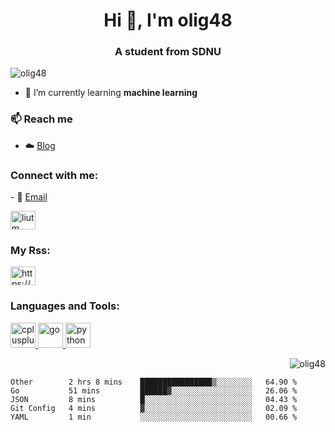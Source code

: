 <h1 align="center">Hi 👋, I'm olig48</h1>
<h3 align="center">A student from SDNU</h3>
<p align="left"> <img src="https://komarev.com/ghpvc/?username=olig48&label=Profile%20views&color=0e75b6&style=flat" alt="olig48" /> </p>

- 🌱 I’m currently learning **machine learning**
### 📫 Reach me 
- ☁️ <a href = "https://olig48.github.io">Blog</a>
<h3 align="left">Connect with me:</h3>
- 📧 <a href="1250312837@qq.com">Email</a>
<p align="left">
<a href="https://twitter.com/liutm" target="blank"><img align="center" src="https://cdn.jsdelivr.net/npm/simple-icons@3.0.1/icons/twitter.svg" alt="liutm" height="30" width="40" /></a>
</p>
<h3 align="left">My Rss:</h3>
<p align="left">
<a href="https://olig48.github.io/atom.xml" target="blank"><img align="center" src="https://cdn.jsdelivr.net/npm/simple-icons@3.0.1/icons/rss.svg" alt="https://olig48.github.io/atom.xml" height="30" width="40" /></a>
</p>

<h3 align="left">Languages and Tools:</h3>
<p align="left"> <a href="https://www.w3schools.com/cpp/" target="_blank"> <img src="https://cdn.jsdelivr.net/gh/devicons/devicon/icons/cplusplus/cplusplus-original.svg" alt="cplusplus" width="40" height="40"/> </a> <a href="https://golang.org" target="_blank"> <img src="https://cdn.jsdelivr.net/gh/devicons/devicon/icons/go/go-original.svg" alt="go" width="40" height="40"/> </a> <a href="https://www.python.org" target="_blank"> <img src="https://cdn.jsdelivr.net/gh/devicons/devicon/icons/python/python-original.svg" alt="python" width="40" height="40"/> </a> </p>



<p>&nbsp;<img align="right" src="https://github-readme-stats.vercel.app/api?username=olig48&show_icons=true" alt="olig48" /></p>
  
<!--START_SECTION:waka-->
```text
Other        2 hrs 8 mins    ████████████████▒░░░░░░░░   64.90 % 
Go           51 mins         ██████▓░░░░░░░░░░░░░░░░░░   26.06 % 
JSON         8 mins          █░░░░░░░░░░░░░░░░░░░░░░░░   04.43 % 
Git Config   4 mins          ▓░░░░░░░░░░░░░░░░░░░░░░░░   02.09 % 
YAML         1 min           ░░░░░░░░░░░░░░░░░░░░░░░░░   00.66 % 
```
<!--END_SECTION:waka-->

